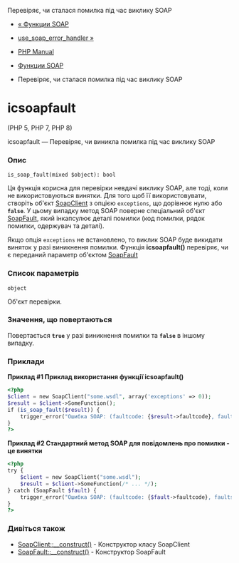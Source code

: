 Перевіряє, чи сталася помилка під час виклику SOAP

-   [« Функции SOAP](ref.soap.html)
    
-   [use\_soap\_error\_handler »](function.use-soap-error-handler.html)
    
-   [PHP Manual](index.html)
    
-   [Функции SOAP](ref.soap.html)
    
-   Перевіряє, чи сталася помилка під час виклику SOAP
    

# ісsoapfault

(PHP 5, PHP 7, PHP 8)

ісsoapfault — Перевіряє, чи виникла помилка під час виклику SOAP

### Опис

```methodsynopsis
is_soap_fault(mixed $object): bool
```

Ця функція корисна для перевірки невдачі виклику SOAP, але тоді, коли не використовуються винятки. Для того щоб її використовувати, створіть об'єкт [SoapClient](class.soapclient.html) з опцією `exceptions`, що дорівнює нулю або **`false`**. У цьому випадку метод SOAP поверне спеціальний об'єкт [SoapFault](class.soapfault.html), який інкапсулює деталі помилки (код помилки, рядок помилки, одержувач та деталі).

Якщо опція `exceptions` не встановлено, то виклик SOAP буде викидати виняток у разі виникнення помилки. Функція **ісsoapfault()** перевіряє, чи є переданий параметр об'єктом [SoapFault](class.soapfault.html)

### Список параметрів

`object`

Об'єкт перевірки.

### Значення, що повертаються

Повертається **`true`** у разі виникнення помилки та **`false`** в іншому випадку.

### Приклади

**Приклад #1 Приклад використання функції **ісsoapfault()****

```php
<?php
$client = new SoapClient("some.wsdl", array('exceptions' => 0));
$result = $client->SomeFunction();
if (is_soap_fault($result)) {
    trigger_error("Ошибка SOAP: (faultcode: {$result->faultcode}, faultstring: {$result->faultstring})", E_USER_ERROR);
}
?>
```

**Приклад #2 Стандартний метод SOAP для повідомлень про помилки - це винятки**

```php
<?php
try {
    $client = new SoapClient("some.wsdl");
    $result = $client->SomeFunction(/* ... */);
} catch (SoapFault $fault) {
    trigger_error("Ошибка SOAP: (faultcode: {$fault->faultcode}, faultstring: {$fault->faultstring})", E_USER_ERROR);
}
?>
```

### Дивіться також

-   [SoapClient::\_\_construct()](soapclient.construct.html) - Конструктор класу SoapClient
-   [SoapFault::\_\_construct()](soapfault.construct.html) - Конструктор SoapFault